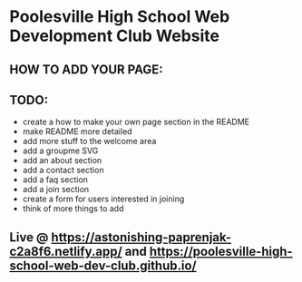 # Poolesville High School Web Development Club Website

## HOW TO ADD YOUR PAGE:

## TODO:

- create a how to make your own page section in the README
- make README more detailed
- add more stuff to the welcome area
- add a groupme SVG
- add an about section
- add a contact section
- add a faq section
- add a join section
- create a form for users interested in joining
- think of more things to add

## Live @ https://astonishing-paprenjak-c2a8f6.netlify.app/ and https://poolesville-high-school-web-dev-club.github.io/

